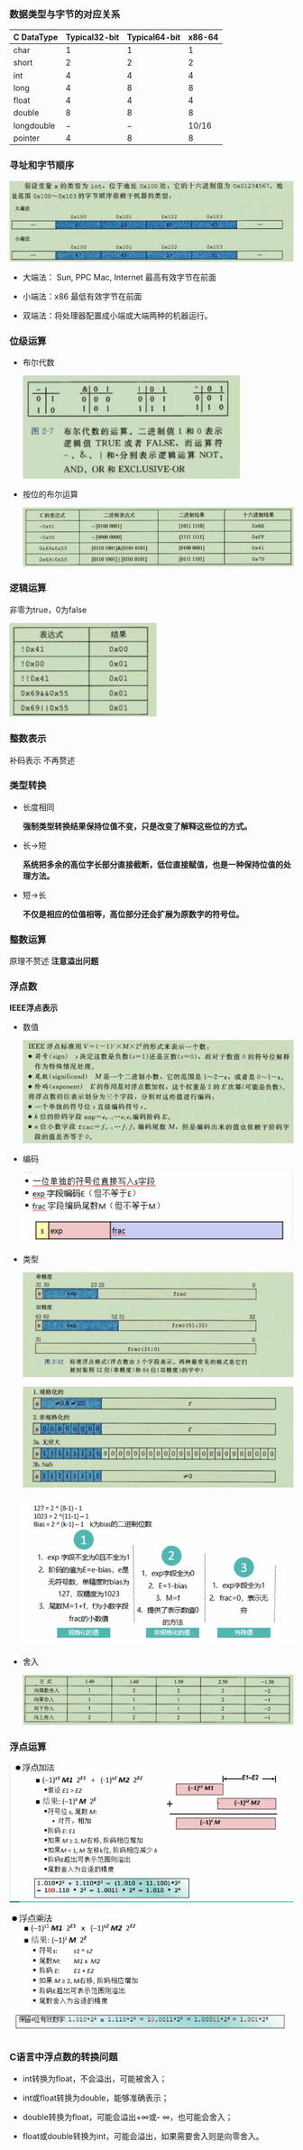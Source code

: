 ### 数据类型与字节的对应关系

| C DataType | Typical32-bit | Typical64-bit | x86-64 |
| ---------- | ------------- | ------------- | ------ |
| char       | 1             | 1             | 1      |
| short      | 2             | 2             | 2      |
| int        | 4             | 4             | 4      |
| long       | 4             | 8             | 8      |
| float      | 4             | 4             | 4      |
| double     | 8             | 8             | 8      |
| longdouble | −             | −             | 10/16  |
| pointer    | 4             | 8             | 8      |

### 寻址和字节顺序

![image-20210421205327253](picture/image-20210421205327253.png)

* 大端法： Sun, PPC Mac, Internet 最高有效字节在前面

* 小端法：x86 最低有效字节在前面

* 双端法：将处理器配置成小端或大端两种的机器运行。

### 位级运算

* 布尔代数

  <img src="picture/image-20210421210345090.png" alt="image-20210421210345090" style="zoom:80%;" />

* 按位的布尔运算

  ![image-20210421210806804](picture/image-20210421210806804.png)

### 逻辑运算

非零为true，0为false

<img src="picture/image-20210421210956091.png" alt="image-20210421210956091" style="zoom:80%;" />

### 整数表示

补码表示 不再赘述

### 类型转换

* 长度相同

  **强制类型转换结果保持位值不变，只是改变了解释这些位的方式。**

* 长->短

  **系统把多余的高位字长部分直接截断，低位直接赋值，也是一种保持位值的处理方法。**

* 短->长

  **不仅是相应的位值相等，高位部分还会扩展为原数字的符号位。**

### 整数运算

原理不赘述 **注意溢出问题**

### 浮点数

**IEEE浮点表示**

* 数值

  ![image-20210421213113662](picture/image-20210421213113662.png)

* 编码

  ![image-20210421213146599](picture/image-20210421213146599.png)

* 类型

  ![image-20210421213218659](picture/image-20210421213218659.png)

  ![image-20210421213249483](picture/image-20210421213249483.png)

  ![image-20210421213427479](picture/image-20210421213427479.png)

* 舍入

  ![image-20210421213551855](picture/image-20210421213551855.png)

### 浮点运算

![image-20210421214004544](picture/image-20210421214004544.png)

![image-20210421214016364](picture/image-20210421214016364.png)

### C语言中浮点数的转换问题

* int转换为float，不会溢出，可能被舍入；

* int或float转换为double，能够准确表示；

* double转换为float，可能会溢出+∞或- ∞，也可能会舍入；

* float或double转换为int，可能会溢出，如果需要舍入则是向零舍入。